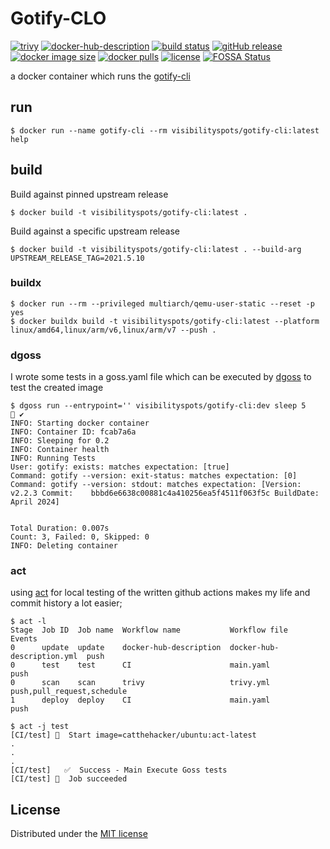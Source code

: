 # Gotify-CLO

[![trivy](https://github.com/visibilityspots/dockerfile-gotify-cli/actions/workflows/trivy.yml/badge.svg)](https://github.com/visibilityspots/dockerfile-gotify-cli/actions/workflows/trivy.yml)
[![docker-hub-description](https://github.com/visibilityspots/dockerfile-gotify-cli/actions/workflows/docker-hub-description.yml/badge.svg)](https://github.com/visibilityspots/dockerfile-gotify-cli/actions/workflows/docker-hub-description.yml)
[![build status](https://github.com/visibilityspots/dockerfile-gotify-cli/actions/workflows/main.yaml/badge.svg)](https://github.com/visibilityspots/dockerfile-gotify-cli/actions/workflows/main.yaml)
[![gitHub release](https://img.shields.io/github/v/release/visibilityspots/dockerfile-gotify-cli)](https://github.com/visibilityspots/dockerfile-gotify-cli/releases)
[![docker image size](https://img.shields.io/docker/image-size/visibilityspots/gotify-cli/latest)](https://hub.docker.com/r/visibilityspots/gotify-cli)
[![docker pulls](https://img.shields.io/docker/pulls/visibilityspots/gotify-cli.svg)](https://hub.docker.com/r/visibilityspots/gotify-cli/)
[![license](https://img.shields.io/badge/license-MIT-blue.svg)](https://opensource.org/licenses/MIT)
[![FOSSA Status](https://app.fossa.com/api/projects/git%2Bgithub.com%2Fvisibilityspots%2Fdockerfile-gotify-cli.svg?type=shield&issueType=license)](https://app.fossa.com/projects/git%2Bgithub.com%2Fvisibilityspots%2Fdockerfile-gotify-cli?ref=badge_shield&issueType=license)

a docker container which runs the [gotify-cli](https://github.com/gotify/cli)

## run

```
$ docker run --name gotify-cli --rm visibilityspots/gotify-cli:latest help
```

## build

Build against pinned upstream release
```
$ docker build -t visibilityspots/gotify-cli:latest .
```

Build against a specific upstream release
```
$ docker build -t visibilityspots/gotify-cli:latest . --build-arg UPSTREAM_RELEASE_TAG=2021.5.10
```

### buildx

```
$ docker run --rm --privileged multiarch/qemu-user-static --reset -p yes
$ docker buildx build -t visibilityspots/gotify-cli:latest --platform linux/amd64,linux/arm/v6,linux/arm/v7 --push .
```

### dgoss

I wrote some tests in a goss.yaml file which can be executed by [dgoss](https://github.com/aelsabbahy/goss/tree/master/extras/dgoss) to test the created image

```
$ dgoss run --entrypoint='' visibilityspots/gotify-cli:dev sleep 5                                                                                                    ✔ 
INFO: Starting docker container
INFO: Container ID: fcab7a6a
INFO: Sleeping for 0.2
INFO: Container health
INFO: Running Tests
User: gotify: exists: matches expectation: [true]
Command: gotify --version: exit-status: matches expectation: [0]
Command: gotify --version: stdout: matches expectation: [Version:   v2.2.3 Commit:    bbbd6e6638c00881c4a410256ea5f4511f063f5c BuildDate: April 2024]


Total Duration: 0.007s
Count: 3, Failed: 0, Skipped: 0
INFO: Deleting container
```
### act

using [act](https://github.com/nektos/act#overview----) for local testing of the written github actions makes my life and commit history a lot easier;

```
$ act -l
Stage  Job ID  Job name  Workflow name           Workflow file               Events                    
0      update  update    docker-hub-description  docker-hub-description.yml  push
0      test    test      CI                      main.yaml                   push
0      scan    scan      trivy                   trivy.yml                   push,pull_request,schedule
1      deploy  deploy    CI                      main.yaml                   push

$ act -j test
[CI/test] 🚀  Start image=catthehacker/ubuntu:act-latest
.
.
.
[CI/test]   ✅  Success - Main Execute Goss tests
[CI/test] 🏁  Job succeeded
```

## License

Distributed under the [MIT license](https://github.com/visibilityspots/dockerfile-gotify-cli/blob/master/LICENSE)
